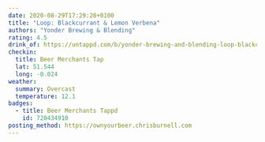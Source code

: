 ```yaml
---
date: 2020-08-29T17:29:28+0100
title: "Loop: Blackcurrant & Lemon Verbena"
authors: "Yonder Brewing & Blending"
rating: 4.5
drink_of: https://untappd.com/b/yonder-brewing-and-blending-loop-blackcurrant-and-lemon-verbena/3464174
checkin:
  title: Beer Merchants Tap
  lat: 51.544
  long: -0.024
weather:
  summary: Overcast
  temperature: 12.1
badges:
  - title: Beer Merchants Tappd
    id: 720434910
posting_method: https://ownyourbeer.chrisburnell.com
---
```

